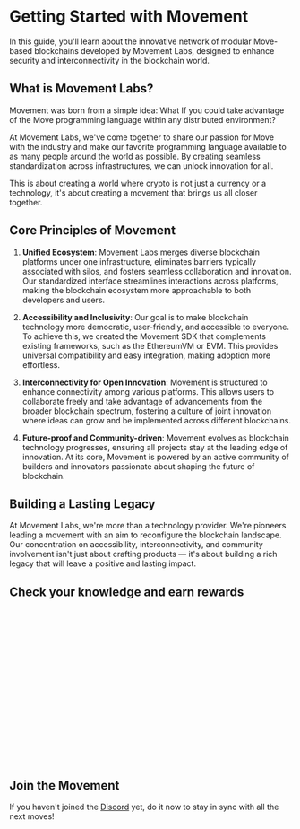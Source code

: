 # Getting Started with Movement

In this guide, you'll learn about the innovative network of modular Move-based blockchains developed by Movement Labs, designed to enhance security and interconnectivity in the blockchain world.

## What is Movement Labs?

Movement was born from a simple idea: What If you could take advantage of the Move programming language within any distributed environment?

At Movement Labs, we've come together to share our passion for Move with the industry and make our favorite programming language available to as many people around the world as possible. By creating seamless standardization across infrastructures, we can unlock innovation for all.

This is about creating a world where crypto is not just a currency or a technology, it's about creating a movement that brings us all closer together.

## Core Principles of Movement

1. **Unified Ecosystem**: Movement Labs merges diverse blockchain platforms under one infrastructure, eliminates barriers typically associated with silos, and fosters seamless collaboration and innovation. Our standardized interface streamlines interactions across platforms, making the blockchain ecosystem more approachable to both developers and users.

2. **Accessibility and Inclusivity**: Our goal is to make blockchain technology more democratic, user-friendly, and accessible to everyone. To achieve this, we created the Movement SDK that complements existing frameworks, such as the EthereumVM or EVM. This provides universal compatibility and easy integration, making adoption more effortless.

3. **Interconnectivity for Open Innovation**: Movement is structured to enhance connectivity among various platforms. This allows users to collaborate freely and take advantage of advancements from the broader blockchain spectrum, fostering a culture of joint innovation where ideas can grow and be implemented across different blockchains.

4. **Future-proof and Community-driven**: Movement evolves as blockchain technology progresses, ensuring all projects stay at the leading edge of innovation. At its core, Movement is powered by an active community of builders and innovators passionate about shaping the future of blockchain.

## Building a Lasting Legacy

At Movement Labs, we're more than a technology provider. We're pioneers leading a movement with an aim to reconfigure the blockchain landscape. Our concentration on accessibility, interconnectivity, and community involvement isn't just about crafting products — it's about building a rich legacy that will leave a positive and lasting impact.

## Check your knowledge and earn rewards

<iframe data-tally-src="https://tally.so/embed/mJ6YyR?alignLeft=1&hideTitle=1&transparentBackground=1&dynamicHeight=1" loading="lazy" width="100%" height="273" frameborder="0" marginheight="0" marginwidth="0" title="Movement Hack Chapter 1 Quiz"></iframe><script>var d=document,w="https://tally.so/widgets/embed.js",v=function(){"undefined"!=typeof Tally?Tally.loadEmbeds():d.querySelectorAll("iframe[data-tally-src]:not([src])").forEach((function(e){e.src=e.dataset.tallySrc}))};if("undefined"!=typeof Tally)v();else if(d.querySelector('script[src="'+w+'"]')==null){var s=d.createElement("script");s.src=w,s.onload=v,s.onerror=v,d.body.appendChild(s);}</script>

## Join the Movement

If you haven't joined the [Discord](https://discord.gg/movementlabsxyz) yet, do it now to stay in sync with all the next moves!